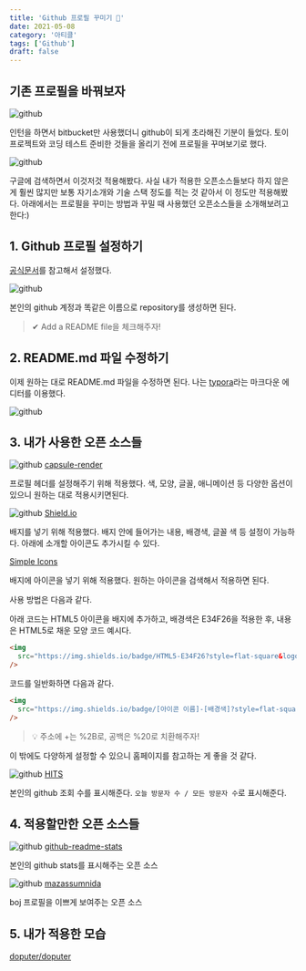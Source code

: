 ```yaml
---
title: 'Github 프로필 꾸미기 👑'
date: 2021-05-08
category: '아티클'
tags: ['Github']
draft: false
---
```


## 기존 프로필을 바꿔보자

![github](images/github/1.png)

인턴을 하면서 bitbucket만 사용했더니 github이 되게 초라해진 기분이 들었다. 토이 프로젝트와 코딩 테스트 준비한 것들을 올리기 전에 프로필을 꾸며보기로 했다.

![github](images/github/2.png)

구글에 검색하면서 이것저것 적용해봤다. 사실 내가 적용한 오픈소스들보다 하지 않은 게 훨씬 많지만 보통 자기소개와 기술 스택 정도를 적는 것 같아서 이 정도만 적용해봤다. 아래에서는 프로필을 꾸미는 방법과 꾸밀 때 사용했던 오픈소스들을 소개해보려고 한다:)

## 1. Github 프로필 설정하기

[공식문서](https://docs.github.com/en/github/setting-up-and-managing-your-github-profile/managing-your-profile-readme)를 참고해서 설정했다.

![github](images/github/3.png)

본인의 github 계정과 똑같은 이름으로 repository를 생성하면 된다.

> ✔ Add a README file을 체크해주자!

## 2. README.md 파일 수정하기

이제 원하는 대로 README.md 파일을 수정하면 된다. 나는 [typora](https://typora.io/)라는 마크다운 에디터를 이용했다.

![github](images/github/4.png)

## 3. 내가 사용한 오픈 소스들

![github](images/github/5.png)
[capsule-render](https://github.com/kyechan99/capsule-render)

프로필 헤더를 설정해주기 위해 적용했다. 색, 모양, 글꼴, 애니메이션 등 다양한 옵션이 있으니 원하는 대로 적용시키면된다.

![github](images/github/6.png)
[Shield.io](https://shields.io/)

배지를 넣기 위해 적용했다. 배지 안에 들어가는 내용, 배경색, 글꼴 색 등 설정이 가능하다. 아래에 소개할 아이콘도 추가시킬 수 있다.

[Simple Icons](https://simpleicons.org/)

배지에 아이콘을 넣기 위해 적용했다. 원하는 아이콘을 검색해서 적용하면 된다.

사용 방법은 다음과 같다.

아래 코드는 HTML5 아이콘을 배지에 추가하고, 배경색은 E34F26을 적용한 후, 내용은 HTML5로 채운 모양 코드 예시다.

```html
<img
  src="https://img.shields.io/badge/HTML5-E34F26?style=flat-square&logo=HTML5&logoColor=white"
/>
```

코드를 일반화하면 다음과 같다.

```html
<img
  src="https://img.shields.io/badge/[아이콘 이름]-[배경색]?style=flat-square&logo=[내용]&logoColor=white"
/>
```

> 💡 주소에 +는 %2B로, 공백은 %20로 치환해주자!

이 밖에도 다양하게 설정할 수 있으니 홈페이지를 참고하는 게 좋을 것 같다.

![github](images/github/7.png)
[HITS](https://hits.seeyoufarm.com/)

본인의 github 조회 수를 표시해준다. `오늘 방문자 수 / 모든 방문자 수`로 표시해준다.

## 4. 적용할만한 오픈 소스들

![github](images/github/8.png)
[github-readme-stats](https://github.com/anuraghazra/github-readme-stats)

본인의 github stats를 표시해주는 오픈 소스

![github](images/github/9.png)
[mazassumnida](https://github.com/mazassumnida/mazassumnida)

boj 프로필을 이쁘게 보여주는 오픈 소스

## 5. 내가 적용한 모습

[doputer/doputer](https://github.com/doputer/doputer)
